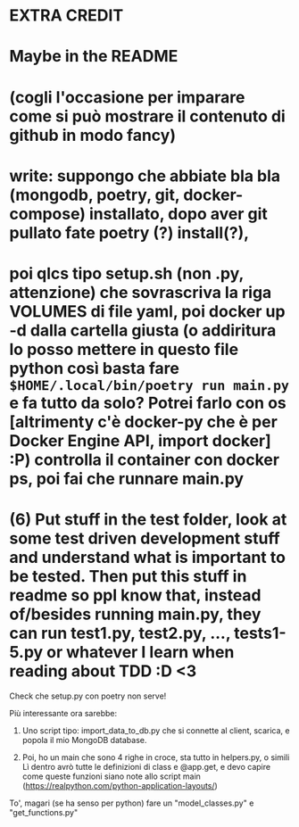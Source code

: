 # EXTRA CREDIT
# Maybe in the README
# (cogli l'occasione per imparare come si può mostrare il contenuto di github in modo fancy)
# write: suppongo che abbiate bla bla (mongodb, poetry, git, docker-compose) installato, dopo aver git pullato fate poetry (?) install(?),
# poi qlcs tipo setup.sh (non .py, attenzione) che sovrascriva la riga VOLUMES di file yaml, poi docker up -d dalla cartella giusta (o addiritura lo posso mettere in questo file python così basta fare `$HOME/.local/bin/poetry run main.py` e fa tutto da solo? Potrei farlo con os [altrimenty c'è docker-py che è per Docker Engine API, import docker] :P) controlla il container con docker ps, poi fai che runnare main.py
#
# (6) Put stuff in the test folder, look at some test driven development stuff and understand what is important to be tested. Then put this stuff in readme so ppl know that, instead of/besides running main.py, they can run test1.py, test2.py, ..., tests1-5.py or whatever I learn when reading about TDD :D <3

Check che setup.py con poetry non serve!

Più interessante ora sarebbe:

1) Uno script tipo: import_data_to_db.py
che si connette al client, scarica, e popola il mio MongoDB database.

2) Poi, ho un main che sono 4 righe in croce, sta tutto in helpers.py, o simili
Lì dentro avrò tutte le definizioni di class e @app.get, e devo capire come queste funzioni siano note allo script main (https://realpython.com/python-application-layouts/)

To', magari (se ha senso per python) fare un "model_classes.py" e "get_functions.py"